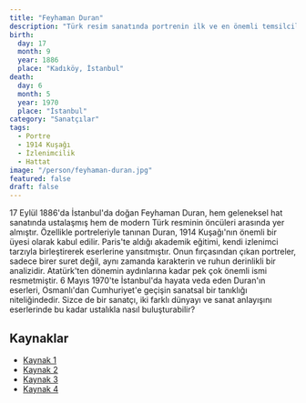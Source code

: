 ```yaml
---
title: "Feyhaman Duran"
description: "Türk resim sanatında portrenin ilk ve en önemli temsilcilerinden, aynı zamanda bir hattat. Eserleri, Batı tekniği ile yerel ruhu birleştirir."
birth:
  day: 17
  month: 9
  year: 1886
  place: "Kadıköy, İstanbul"
death:
  day: 6
  month: 5
  year: 1970
  place: "İstanbul"
category: "Sanatçılar"
tags:
  - Portre
  - 1914 Kuşağı
  - İzlenimcilik
  - Hattat
image: "/person/feyhaman-duran.jpg"
featured: false
draft: false
---
```


17 Eylül 1886'da İstanbul'da doğan Feyhaman Duran, hem geleneksel hat sanatında ustalaşmış hem de modern Türk resminin öncüleri arasında yer almıştır. Özellikle portreleriyle tanınan Duran, 1914 Kuşağı'nın önemli bir üyesi olarak kabul edilir. Paris'te aldığı akademik eğitimi, kendi izlenimci tarzıyla birleştirerek eserlerine yansıtmıştır. Onun fırçasından çıkan portreler, sadece birer suret değil, aynı zamanda karakterin ve ruhun derinlikli bir analizidir. Atatürk'ten dönemin aydınlarına kadar pek çok önemli ismi resmetmiştir. 6 Mayıs 1970'te İstanbul'da hayata veda eden Duran'ın eserleri, Osmanlı'dan Cumhuriyet'e geçişin sanatsal bir tanıklığı niteliğindedir. Sizce de bir sanatçı, iki farklı dünyayı ve sanat anlayışını eserlerinde bu kadar ustalıkla nasıl buluşturabilir?

## Kaynaklar

- [Kaynak 1](https://tr.wikipedia.org/wiki/Feyhaman_Duran)
- [Kaynak 2](https://www.biyografya.com/biyografi/5333)
- [Kaynak 3](https://www.sakipsabancimuzesi.org/tr/sayfa/feyhaman-duran)
- [Kaynak 4](https://www.antikalar.com/turk-resimde-bir-temel-tasi-feyhaman-duran)